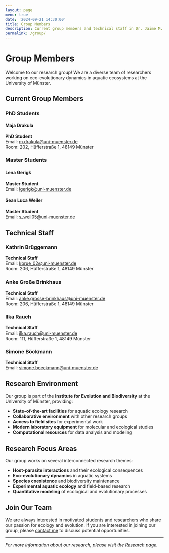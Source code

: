 ```yaml
---
layout: page
menu: true
date: '2024-09-21 14:30:00'
title: Group Members
description: Current group members and technical staff in Dr. Jaime M. Anaya-Rojas research group at the University of Münster.
permalink: /group/
---
```


# Group Members

Welcome to our research group! We are a diverse team of researchers working on eco-evolutionary dynamics in aquatic ecosystems at the University of Münster.

## Current Group Members

### PhD Students

#### Maja Drakula
**PhD Student**  
Email: [m.drakula@uni-muenster.de](mailto:m.drakula@uni-muenster.de)  
Room: 202, Hüfferstraße 1, 48149 Münster

### Master Students

#### Lena Gerigk
**Master Student**  
Email: [lgerigk@uni-muenster.de](mailto:lgerigk@uni-muenster.de)

#### Sean Luca Weiler
**Master Student**  
Email: [s_weil05@uni-muenster.de](mailto:s_weil05@uni-muenster.de)

## Technical Staff

### Kathrin Brüggemann
**Technical Staff**  
Email: [kbrue_02@uni-muenster.de](mailto:kbrue_02@uni-muenster.de)  
Room: 206, Hüfferstraße 1, 48149 Münster

### Anke Große Brinkhaus
**Technical Staff**  
Email: [anke.grosse-brinkhaus@uni-muenster.de](mailto:anke.grosse-brinkhaus@uni-muenster.de)  
Room: 206, Hüfferstraße 1, 48149 Münster

### Ilka Rauch
**Technical Staff**  
Email: [ilka.rauch@uni-muenster.de](mailto:ilka.rauch@uni-muenster.de)  
Room: 111, Hüfferstraße 1, 48149 Münster

### Simone Böckmann
**Technical Staff**  
Email: [simone.boeckmann@uni-muenster.de](mailto:simone.boeckmann@uni-muenster.de)

## Research Environment

Our group is part of the **Institute for Evolution and Biodiversity** at the University of Münster, providing:

- **State-of-the-art facilities** for aquatic ecology research
- **Collaborative environment** with other research groups
- **Access to field sites** for experimental work
- **Modern laboratory equipment** for molecular and ecological studies
- **Computational resources** for data analysis and modeling

## Research Focus Areas

Our group works on several interconnected research themes:

- **Host-parasite interactions** and their ecological consequences
- **Eco-evolutionary dynamics** in aquatic systems
- **Species coexistence** and biodiversity maintenance
- **Experimental aquatic ecology** and field-based research
- **Quantitative modeling** of ecological and evolutionary processes

## Join Our Team

We are always interested in motivated students and researchers who share our passion for ecology and evolution. If you are interested in joining our group, please [contact me](/contact/) to discuss potential opportunities.

---

*For more information about our research, please visit the [Research](/research/) page.*
